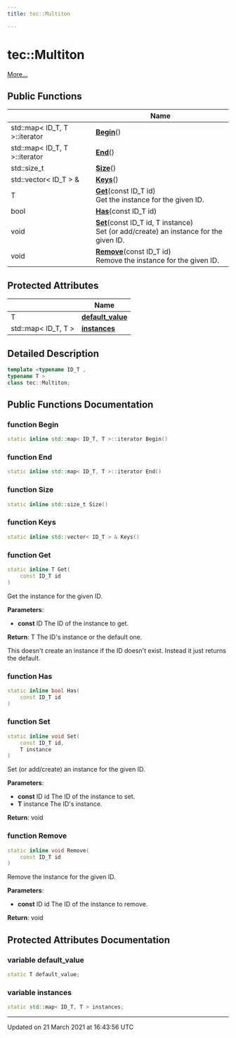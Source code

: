 ```yaml
---
title: tec::Multiton

---
```


# tec::Multiton



 [More...](#detailed-description)

## Public Functions

|                | Name           |
| -------------- | -------------- |
| std::map< ID_T, T >::iterator | **[Begin](/engine/Classes/classtec_1_1_multiton/#function-begin)**() |
| std::map< ID_T, T >::iterator | **[End](/engine/Classes/classtec_1_1_multiton/#function-end)**() |
| std::size_t | **[Size](/engine/Classes/classtec_1_1_multiton/#function-size)**() |
| std::vector< ID_T > & | **[Keys](/engine/Classes/classtec_1_1_multiton/#function-keys)**() |
| T | **[Get](/engine/Classes/classtec_1_1_multiton/#function-get)**(const ID_T id)<br>Get the instance for the given ID.  |
| bool | **[Has](/engine/Classes/classtec_1_1_multiton/#function-has)**(const ID_T id) |
| void | **[Set](/engine/Classes/classtec_1_1_multiton/#function-set)**(const ID_T id, T instance)<br>Set (or add/create) an instance for the given ID.  |
| void | **[Remove](/engine/Classes/classtec_1_1_multiton/#function-remove)**(const ID_T id)<br>Remove the instance for the given ID.  |

## Protected Attributes

|                | Name           |
| -------------- | -------------- |
| T | **[default_value](/engine/Classes/classtec_1_1_multiton/#variable-default_value)**  |
| std::map< ID_T, T > | **[instances](/engine/Classes/classtec_1_1_multiton/#variable-instances)**  |

## Detailed Description

```cpp
template <typename ID_T ,
typename T >
class tec::Multiton;
```

## Public Functions Documentation

### function Begin

```cpp
static inline std::map< ID_T, T >::iterator Begin()
```


### function End

```cpp
static inline std::map< ID_T, T >::iterator End()
```


### function Size

```cpp
static inline std::size_t Size()
```


### function Keys

```cpp
static inline std::vector< ID_T > & Keys()
```


### function Get

```cpp
static inline T Get(
    const ID_T id
)
```

Get the instance for the given ID. 

**Parameters**: 

  * **const** ID The ID of the instance to get. 


**Return**: T The ID's instance or the default one. 

This doesn't create an instance if the ID doesn't exist. Instead it just returns the default. 


### function Has

```cpp
static inline bool Has(
    const ID_T id
)
```


### function Set

```cpp
static inline void Set(
    const ID_T id,
    T instance
)
```

Set (or add/create) an instance for the given ID. 

**Parameters**: 

  * **const** ID id The ID of the instance to set. 
  * **T** instance The ID's instance. 


**Return**: void 

### function Remove

```cpp
static inline void Remove(
    const ID_T id
)
```

Remove the instance for the given ID. 

**Parameters**: 

  * **const** ID id The ID of the instance to remove. 


**Return**: void 

## Protected Attributes Documentation

### variable default_value

```cpp
static T default_value;
```


### variable instances

```cpp
static std::map< ID_T, T > instances;
```


-------------------------------

Updated on 21 March 2021 at 16:43:56 UTC